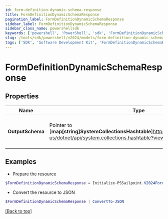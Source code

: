 ```yaml
---
id: form-definition-dynamic-schema-response
title: FormDefinitionDynamicSchemaResponse
pagination_label: FormDefinitionDynamicSchemaResponse
sidebar_label: FormDefinitionDynamicSchemaResponse
sidebar_class_name: powershellsdk
keywords: ['powershell', 'PowerShell', 'sdk', 'FormDefinitionDynamicSchemaResponse'] 
slug: /tools/sdk/powershell/v2024/models/form-definition-dynamic-schema-response
tags: ['SDK', 'Software Development Kit', 'FormDefinitionDynamicSchemaResponse']
---
```



# FormDefinitionDynamicSchemaResponse

## Properties

Name | Type | Description | Notes
------------ | ------------- | ------------- | -------------
**OutputSchema** |  Pointer to [**map[string]SystemCollectionsHashtable**]https://learn.microsoft.com/en-us/dotnet/api/system.collections.hashtable?view=net-9.0 | OutputSchema holds a JSON schema generated dynamically | [optional] 

## Examples

- Prepare the resource
```powershell
$FormDefinitionDynamicSchemaResponse = Initialize-PSSailpoint.V2024FormDefinitionDynamicSchemaResponse  -OutputSchema {outputSchema&#x3D;{$schema&#x3D;https://json-schema.org/draft/2020-12/schema, additionalProperties&#x3D;false, properties&#x3D;{firstName&#x3D;{title&#x3D;First Name, type&#x3D;string}, fullName&#x3D;{title&#x3D;Full Name, type&#x3D;string}, lastName&#x3D;{title&#x3D;Last Name, type&#x3D;string}, startDate&#x3D;{format&#x3D;date-time, title&#x3D;Start Date, type&#x3D;string}}, type&#x3D;object}}
```

- Convert the resource to JSON
```powershell
$FormDefinitionDynamicSchemaResponse | ConvertTo-JSON
```


[[Back to top]](#) 

